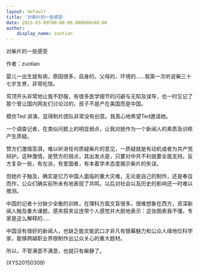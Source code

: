 ```yaml
---
layout: default
title: '对柴片的一些感受'
date: 2015-03-09T00:00:00.000000+08:00
author:
    display_name: zuotian
---
```


对柴片的一些感受

作者：zuotian

婴儿一出生就有病，原因很多，自身的，父母的，环境的......我第一次听说柴三十七岁生育，非常吃惊。

穹顶开头非常地让我不舒服，有很多医学细节的闪避与无知及误导，也一时忘记了那个曾让国内网友们讨论过的，孩子不是产在美国而是中国。

模仿Ted 讲演，显得制片团队非常没有创意。我真心地希望Ted邀请她。

一个调查记者，在类似问题上的明显弱点，让我对她作为一个新闻人的素质及训练产生质疑。

赞方们激情澎湃，难以听进任何质疑柴片的意见，一质疑就是有动机或者为共产党辩护。这种激情，是赞方的弱点，其出发点是，只要对中共不利就要全面支持。反方复杂一些，有左派，有爱国者，有本着学术态度揭示柴片的失误。

但她片子触及，确实是亿万中国人面临的重大灾难，无论是自己的制作，还是奉旨而作，公众们确实前所未有地表现了共鸣，以后对社会以及历史的影响还一时难以推测。

中国的记者十分缺少全衡的训练，在理科方面文盲很多。很难想象在西方，资深新闻人触及重大课题，感夹叙夹议连带个人感觉并大胆地表示：这张图表我不懂，专家是这么解释的.....

中国没有很好的新闻人，也缺乏能文能武口才非凡有银幕魅力和公众人缘地位科学家，能够跨越职业界限制作出公众关心的重大题材。

所以，不管满意不满意，也就只有柴静了。

(XYS20150309)

